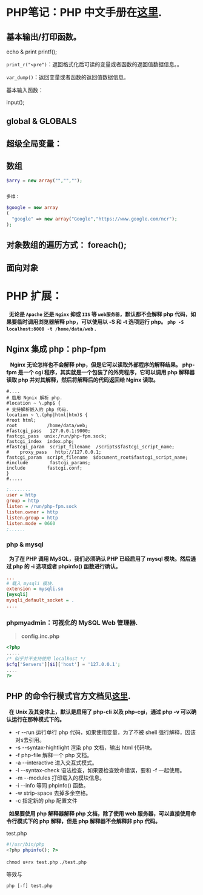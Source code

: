 #  PHP笔记：PHP 中文手册在[这里][php-man-zh].

## 基本输出/打印函数。
echo 
& print
printf();

`print_r("<pre")`：返回格式化后可读的变量或者函数的返回值数据信息。。

`var_dump()`：返回变量或者函数的返回值数据信息。

基本输入函数：

input();

## global & GLOBALS


## 超级全局变量：


## 数组

```php
$arry = new array("","","");


多维：

$google = new array
(
  "google" => new array("Google","https://www.google.com/ncr");
);
```

## 对象数组的遍历方式： foreach();

## 面向对象

# PHP 扩展：

**&nbsp;&nbsp;无论是 `Apache` 还是 `Nginx` 抑或 `IIS` 等 `web服务器`，默认都不会解释 php 代码，如果要临时调用浏览器解释 php，可以使用以 -S 和 -t 选项运行 php。 `php -S localhost:8000 -t /home/data/web` .**

## Nginx 集成 php：php-fpm

**&nbsp;&nbsp; Nginx 无论怎样也不会解释 php，但是它可以读取外部程序的解释结果。 php-fpm 是一个 cgi 程序，其实就是一个包装了的外壳程序，它可以调用 php 解释器读取 php 并对其解释，然后将解释后的代码返回给 Nginx 读取。**

```config
#....
# 启用 Ngnix 解析 php.
#location ~ \.php$ {
# 支持解析嵌入的 php 代码.
location ~ \.(php|html|htm)$ {
#root html;
root           /home/data/web;
#fastcgi_pass   127.0.0.1:9000;
fastcgi_pass  unix:/run/php-fpm.sock;
fastcgi_index  index.php;
#fastcgi_param  script_filename  /scripts$fastcgi_script_name;
#    proxy_pass   http://127.0.0.1;
fastcgi_param  script_filename  $document_root$fastcgi_script_name;
#include        fastcgi_params;
include        fastcgi.conf;
}
#.....
```

```ini
;........
user = http
group = http
listen = /run/php-fpm.sock
listen.owner = http
listen.group = http
listen.mode = 0660
;......
```


### php & mysql

**&nbsp;&nbsp;为了在 PHP 调用 MySQL，我们必须确认 PHP 已经启用了 mysql 模块。然后通过 php 的 -i 选项或者 phpinfo() 函数进行确认。**

```ini
...
# 载入 mysqli 模块.
extension = mysqli.so
[mysqli]
mysqli_default_socket = .
....
```


### phpmyadmin：可视化的 MySQL Web 管理器.

> **config.inc.php**

```php
<?php
.....
/* 似乎并不支持使用 localhost */
$cfg['Servers'][$i]['host'] = '127.0.0.1';
....
?>
```

## PHP 的命令行模式官方文档见[这里][php-cli].
**&nbsp;&nbsp;在 Unix 及其变体上，默认是启用了 php-cli 以及 php-cgi，通过 php -v 可以确认运行在那种模式下的。**

+ -r --run 运行单行 php 代码，如果使用变量，为了不被 shell 强行解释，因该对`$`去引用。
+ -s --syntax-hightlight  渲染 php 文档，输出 html 代码块。
+ -f php-file 解释一个 php 文档。
+ -a --interactive 进入交互式模式。
+ -l --syntax-check 语法检查，如果要检查致命错误，要和 -f 一起使用。
+ -m --modules 打印载入的模块信息。
+ -i --info 等同 phpinfo() 函数。
+ -w strip-space 去掉多余空格。
+ -c 指定新的 php 配置文件

**&nbsp;&nbsp;如果要使用 php 解释器解释 php 文档，除了使用 web 服务器，可以直接使用命令行模式下的 php 解释，但是 php 解释器不会解释非 php 代码。**

test.php
```php
#!/usr/bin/php
<?php phpinfo(); ?>
```

`chmod u+rx test.php` `./test.php`

等效与

`php [-f] test.php`

[php-cli]: https://secure.php.net/manual/zh/features.commandline.php
[php-man-zh]: https://secure.php.net/manual/zh/

